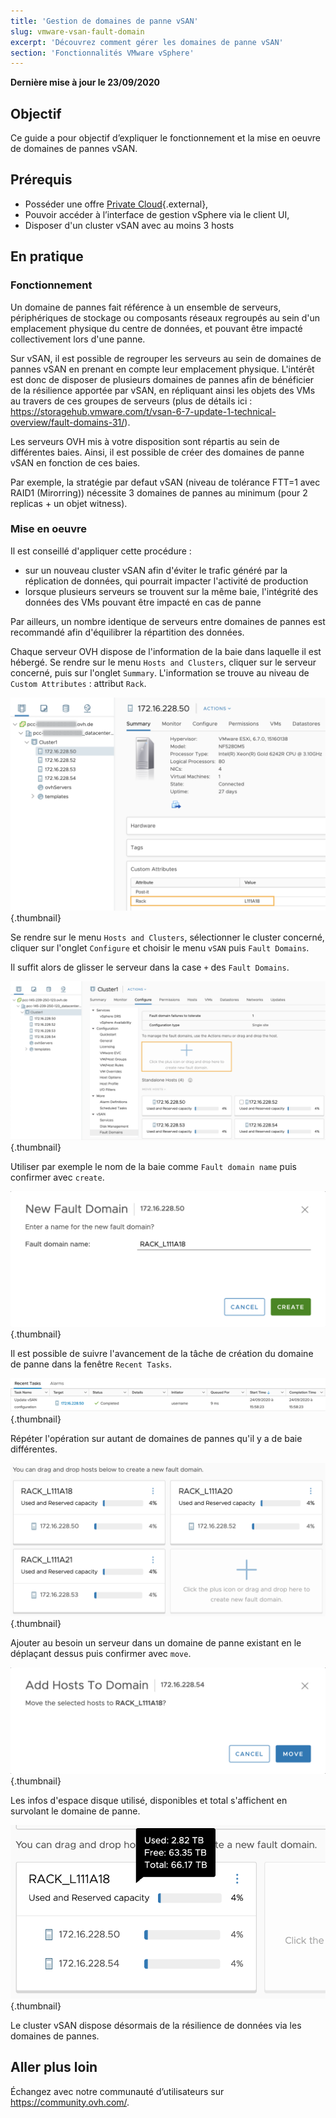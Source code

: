 ```yaml
---
title: 'Gestion de domaines de panne vSAN'
slug: vmware-vsan-fault-domain
excerpt: 'Découvrez comment gérer les domaines de panne vSAN'
section: 'Fonctionnalités VMware vSphere'
---
```


**Dernière mise à jour le 23/09/2020**

## Objectif

Ce guide a pour objectif d’expliquer le fonctionnement et la mise en oeuvre de domaines de pannes vSAN.

## Prérequis

* Posséder une offre [Private Cloud](https://www.ovh.com/fr/private-cloud/){.external},
* Pouvoir accéder à l’interface de gestion vSphere via le client UI,
* Disposer d'un cluster vSAN avec au moins 3 hosts

## En pratique

### Fonctionnement

Un domaine de pannes fait référence à un ensemble de serveurs, périphériques de stockage ou composants réseaux regroupés au sein d'un emplacement physique du centre de données, et pouvant être impacté collectivement lors d'une panne.

Sur vSAN, il est possible de regrouper les serveurs au sein de domaines de pannes vSAN en prenant en compte leur emplacement physique.
L'intérêt est donc de disposer de plusieurs domaines de pannes afin de bénéficier de la résilience apportée par vSAN, en répliquant ainsi les objets des VMs au travers de ces groupes de serveurs (plus de détails ici : https://storagehub.vmware.com/t/vsan-6-7-update-1-technical-overview/fault-domains-31/).

Les serveurs OVH mis à votre disposition sont répartis au sein de différentes baies. Ainsi, il est possible de créer des domaines de panne vSAN en fonction de ces baies.

Par exemple, la stratégie par defaut vSAN (niveau de tolérance FTT=1 avec RAID1 (Mirorring)) nécessite 3 domaines de pannes au minimum (pour 2 replicas + un objet witness).

### Mise en oeuvre

Il est conseillé d'appliquer cette procédure :
- sur un nouveau cluster vSAN afin d'éviter le trafic généré par la réplication de données, qui pourrait impacter l'activité de production
- lorsque plusieurs serveurs se trouvent sur la même baie, l'intégrité des données des VMs pouvant être impacté en cas de panne

Par ailleurs, un nombre identique de serveurs entre domaines de pannes est recommandé afin d'équilibrer la répartition des données.

Chaque serveur OVH dispose de l'information de la baie dans laquelle il est hébergé.
Se rendre sur le menu `Hosts and Clusters`, cliquer sur le serveur concerné, puis sur l'onglet `Summary`. L'information se trouve au niveau de `Custom Attributes` : attribut `Rack`.

![](images/01.png){.thumbnail}

Se rendre sur le menu `Hosts and Clusters`, sélectionner le cluster concerné, cliquer sur l'onglet `Configure` et choisir le menu `vSAN` puis `Fault Domains`.

Il suffit alors de glisser le serveur dans la case `+` des `Fault Domains`.

![](images/02.png){.thumbnail}

Utiliser par exemple le nom de la baie comme `Fault domain name` puis confirmer avec `create`.

![](images/03.png){.thumbnail}

Il est possible de suivre l'avancement de la tâche de création du domaine de panne dans la fenêtre `Recent Tasks`.

![](images/04.png){.thumbnail}

Répéter l'opération sur autant de domaines de pannes qu'il y a de baie différentes.

![](images/05.png){.thumbnail}

Ajouter au besoin un serveur dans un domaine de panne existant en le déplaçant dessus puis confirmer avec `move`.

![](images/06.png){.thumbnail}

Les infos d'espace disque utilisé, disponibles et total s'affichent en survolant le domaine de panne.

![](images/07.png){.thumbnail}

Le cluster vSAN dispose désormais de la résilience de données via les domaines de pannes.

## Aller plus loin

Échangez avec notre communauté d’utilisateurs sur <https://community.ovh.com/>.

